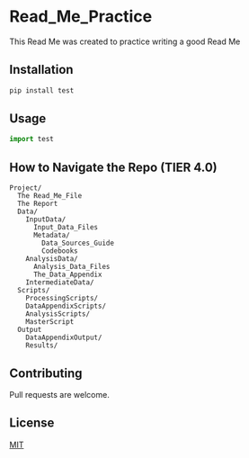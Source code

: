 # Read_Me_Practice

This Read Me was created to practice writing a good Read Me

## Installation

```bash
pip install test
```

## Usage

```python
import test
```

## How to Navigate the Repo (TIER 4.0)

```text
Project/
  The Read_Me_File
  The Report
  Data/
    InputData/
      Input_Data_Files
      Metadata/
        Data_Sources_Guide
        Codebooks
    AnalysisData/
      Analysis_Data_Files
      The_Data_Appendix
    IntermediateData/
  Scripts/
    ProcessingScripts/
    DataAppendixScripts/
    AnalysisScripts/
    MasterScript
  Output
    DataAppendixOutput/
    Results/
```

## Contributing

Pull requests are welcome.

## License
[MIT](https://choosealicense.com/licenses/mit/)
